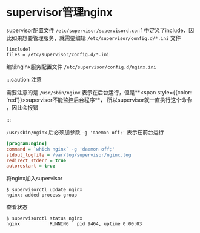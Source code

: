 # supervisor管理nginx

supervisor配置文件 `/etc/supervisor/supervisord.conf` 中定义了include，因此如果想要管理服务，就需要编辑 `/etc/supervisor/config.d/*.ini` 文件

```shell
[include] 
files = /etc/supervisor/config.d/*.ini
```



编辑nginx服务配置文件 `/etc/supervisor/config.d/nginx.ini`

:::caution 注意

需要注意的是 `/usr/sbin/nginx` 表示在后台运行，但是**<span style={{color: 'red'}}>supervisor不能监控后台程序</span>**， 所以supervisor就一直执行这个命令 ，因此会报错

:::

`/usr/sbin/nginx` 后必须加参数  `-g 'daemon off;'`  表示在前台运行

```ini
[program:nginx]
command = `which nginx` -g 'daemon off;'
stdout_logfile = /var/log/supervisor/nginx.log
redirect_stderr = true
autorestart = true
```



将nginx加入supervisor

```shell
$ supervisorctl update nginx
nginx: added process group
```



查看状态

```shell
$ supervisorctl status nginx
nginx           RUNNING   pid 9464, uptime 0:00:03
```



